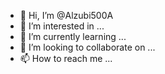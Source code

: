 - 👋 Hi, I’m @Alzubi500A
- 👀 I’m interested in ...
- 🌱 I’m currently learning ...
- 💞️ I’m looking to collaborate on ...
- 📫 How to reach me ...

<!---
Alzubi500A/Alzubi500A is a ✨ special ✨ repository because its `README.md` (this file) appears on your GitHub profile.
You can click the Preview link to take a look at your changes.
--->
